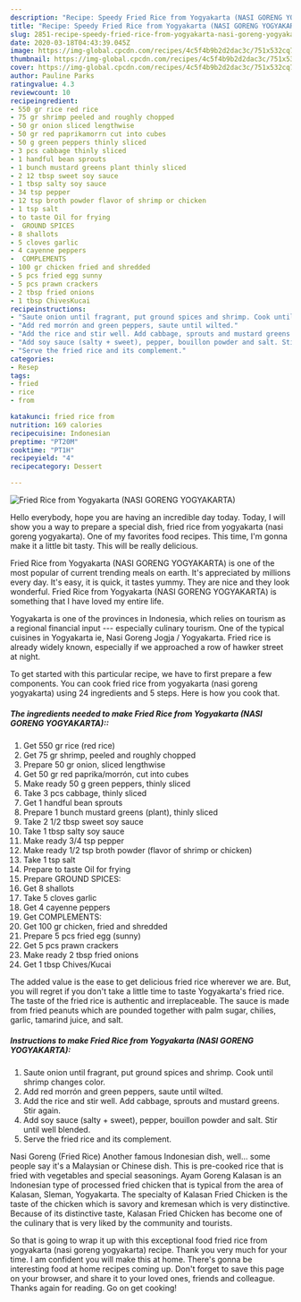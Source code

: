 ```yaml
---
description: "Recipe: Speedy Fried Rice from Yogyakarta (NASI GORENG YOGYAKARTA)"
title: "Recipe: Speedy Fried Rice from Yogyakarta (NASI GORENG YOGYAKARTA)"
slug: 2851-recipe-speedy-fried-rice-from-yogyakarta-nasi-goreng-yogyakarta
date: 2020-03-18T04:43:39.045Z
image: https://img-global.cpcdn.com/recipes/4c5f4b9b2d2dac3c/751x532cq70/fried-rice-from-yogyakarta-nasi-goreng-yogyakarta-recipe-main-photo.jpg
thumbnail: https://img-global.cpcdn.com/recipes/4c5f4b9b2d2dac3c/751x532cq70/fried-rice-from-yogyakarta-nasi-goreng-yogyakarta-recipe-main-photo.jpg
cover: https://img-global.cpcdn.com/recipes/4c5f4b9b2d2dac3c/751x532cq70/fried-rice-from-yogyakarta-nasi-goreng-yogyakarta-recipe-main-photo.jpg
author: Pauline Parks
ratingvalue: 4.3
reviewcount: 10
recipeingredient:
- 550 gr rice red rice
- 75 gr shrimp peeled and roughly chopped
- 50 gr onion sliced lengthwise
- 50 gr red paprikamorrn cut into cubes
- 50 g green peppers thinly sliced
- 3 pcs cabbage thinly sliced
- 1 handful bean sprouts
- 1 bunch mustard greens plant thinly sliced
- 2 12 tbsp sweet soy sauce
- 1 tbsp salty soy sauce
- 34 tsp pepper
- 12 tsp broth powder flavor of shrimp or chicken
- 1 tsp salt
- to taste Oil for frying
-  GROUND SPICES
- 8 shallots
- 5 cloves garlic
- 4 cayenne peppers
-  COMPLEMENTS
- 100 gr chicken fried and shredded
- 5 pcs fried egg sunny
- 5 pcs prawn crackers
- 2 tbsp fried onions
- 1 tbsp ChivesKucai
recipeinstructions:
- "Saute onion until fragrant, put ground spices and shrimp. Cook until shrimp changes color."
- "Add red morrón and green peppers, saute until wilted."
- "Add the rice and stir well. Add cabbage, sprouts and mustard greens. Stir again."
- "Add soy sauce (salty + sweet), pepper, bouillon powder and salt. Stir until well blended."
- "Serve the fried rice and its complement."
categories:
- Resep
tags:
- fried
- rice
- from

katakunci: fried rice from
nutrition: 169 calories
recipecuisine: Indonesian
preptime: "PT20M"
cooktime: "PT1H"
recipeyield: "4"
recipecategory: Dessert

---
```



![Fried Rice from Yogyakarta (NASI GORENG YOGYAKARTA)](https://img-global.cpcdn.com/recipes/4c5f4b9b2d2dac3c/751x532cq70/fried-rice-from-yogyakarta-nasi-goreng-yogyakarta-recipe-main-photo.jpg)

Hello everybody, hope you are having an incredible day today. Today, I will show you a way to prepare a special dish, fried rice from yogyakarta (nasi goreng yogyakarta). One of my favorites food recipes. This time, I'm gonna make it a little bit tasty. This will be really delicious.

Fried Rice from Yogyakarta (NASI GORENG YOGYAKARTA) is one of the most popular of current trending meals on earth. It's appreciated by millions every day. It's easy, it is quick, it tastes yummy. They are nice and they look wonderful. Fried Rice from Yogyakarta (NASI GORENG YOGYAKARTA) is something that I have loved my entire life.

Yogyakarta is one of the provinces in Indonesia, which relies on tourism as a regional financial input --- especially culinary tourism. One of the typical cuisines in Yogyakarta ie, Nasi Goreng Jogja / Yogyakarta. Fried rice is already widely known, especially if we approached a row of hawker street at night.


To get started with this particular recipe, we have to first prepare a few components. You can cook fried rice from yogyakarta (nasi goreng yogyakarta) using 24 ingredients and 5 steps. Here is how you cook that.

##### The ingredients needed to make Fried Rice from Yogyakarta (NASI GORENG YOGYAKARTA)::

1. Get 550 gr rice (red rice)
1. Get 75 gr shrimp, peeled and roughly chopped
1. Prepare 50 gr onion, sliced lengthwise
1. Get 50 gr red paprika/morrón, cut into cubes
1. Make ready 50 g green peppers, thinly sliced
1. Take 3 pcs cabbage, thinly sliced
1. Get 1 handful bean sprouts
1. Prepare 1 bunch mustard greens (plant), thinly sliced
1. Take 2 1/2 tbsp sweet soy sauce
1. Take 1 tbsp salty soy sauce
1. Make ready 3/4 tsp pepper
1. Make ready 1/2 tsp broth powder (flavor of shrimp or chicken)
1. Take 1 tsp salt
1. Prepare to taste Oil for frying
1. Prepare  GROUND SPICES:
1. Get 8 shallots
1. Take 5 cloves garlic
1. Get 4 cayenne peppers
1. Get  COMPLEMENTS:
1. Get 100 gr chicken, fried and shredded
1. Prepare 5 pcs fried egg (sunny)
1. Get 5 pcs prawn crackers
1. Make ready 2 tbsp fried onions
1. Get 1 tbsp Chives/Kucai


The added value is the ease to get delicious fried rice wherever we are. But, you will regret if you don&#39;t take a little time to taste Yogyakarta&#39;s fried rice. The taste of the fried rice is authentic and irreplaceable. The sauce is made from fried peanuts which are pounded together with palm sugar, chilies, garlic, tamarind juice, and salt. 

##### Instructions to make Fried Rice from Yogyakarta (NASI GORENG YOGYAKARTA):

1. Saute onion until fragrant, put ground spices and shrimp. Cook until shrimp changes color.
1. Add red morrón and green peppers, saute until wilted.
1. Add the rice and stir well. Add cabbage, sprouts and mustard greens. Stir again.
1. Add soy sauce (salty + sweet), pepper, bouillon powder and salt. Stir until well blended.
1. Serve the fried rice and its complement.


Nasi Goreng (Fried Rice) Another famous Indonesian dish, well… some people say it&#39;s a Malaysian or Chinese dish. This is pre-cooked rice that is fried with vegetables and special seasonings. Ayam Goreng Kalasan is an Indonesian type of processed fried chicken that is typical from the area of Kalasan, Sleman, Yogyakarta. The specialty of Kalasan Fried Chicken is the taste of the chicken which is savory and kremesan which is very distinctive. Because of its distinctive taste, Kalasan Fried Chicken has become one of the culinary that is very liked by the community and tourists. 

So that is going to wrap it up with this exceptional food fried rice from yogyakarta (nasi goreng yogyakarta) recipe. Thank you very much for your time. I am confident you will make this at home. There's gonna be interesting food at home recipes coming up. Don't forget to save this page on your browser, and share it to your loved ones, friends and colleague. Thanks again for reading. Go on get cooking!
